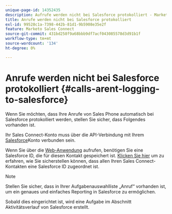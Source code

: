 ```yaml
---
unique-page-id: 14352435
description: Aufrufe werden nicht bei Salesforce protokolliert - Marketo-Dokumente - Produktdokumentation
title: Anrufe werden nicht bei Salesforce protokolliert
exl-id: 99528c1a-7398-442b-81d1-9b5908e35e2f
feature: Marketo Sales Connect
source-git-commit: 431bd258f9a68bbb9df7acf043085578d3d91b1f
workflow-type: tm+mt
source-wordcount: '134'
ht-degree: 0%

---
```


# Anrufe werden nicht bei Salesforce protokolliert {#calls-arent-logging-to-salesforce}

Wenn Sie möchten, dass Ihre Anrufe von Sales Phone automatisch bei Salesforce protokolliert werden, stellen Sie sicher, dass Folgendes vorhanden ist.

Ihr Sales Connect-Konto muss über die API-Verbindung mit Ihrem [Salesforce](/help/marketo/product-docs/marketo-sales-connect/crm/salesforce-integration/connect-your-sales-connect-account-to-salesforce.md)Konto verbunden sein.

Wenn Sie über die [Web-Anwendung](https://toutapp.com/login) aufrufen, benötigen Sie eine Salesforce ID, die für diesen Kontakt gespeichert ist. [Klicken Sie hier](/help/marketo/product-docs/marketo-sales-connect/crm/salesforce-customization/import-a-salesforce-id-into-sales-connect.md) um zu erfahren, wie Sie sicherstellen können, dass allen Ihren Sales Connect-Kontakten eine Salesforce ID zugeordnet ist.

>[!NOTE]
>
>Stellen Sie sicher, dass in Ihrer Aufgabenauswahlliste „Anruf“ vorhanden ist, um ein genaues und einfaches Reporting in Salesforce zu ermöglichen.

Sobald dies eingerichtet ist, wird eine Aufgabe im Abschnitt Aktivitätsverlauf von Salesforce erstellt.
